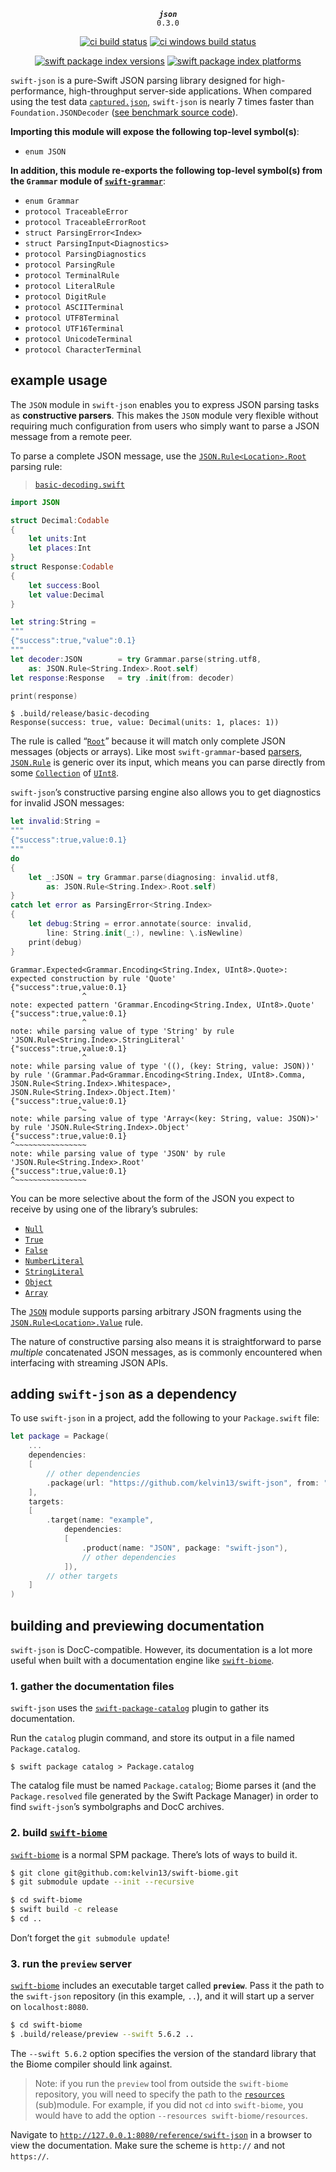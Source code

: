 <div align="center">
  
***`json`***<br>`0.3.0`
  
[![ci build status](https://github.com/kelvin13/swift-json/actions/workflows/build.yml/badge.svg)](https://github.com/kelvin13/swift-json/actions/workflows/build.yml)
[![ci windows build status](https://github.com/kelvin13/swift-json/actions/workflows/build-windows.yml/badge.svg)](https://github.com/kelvin13/swift-json/actions/workflows/build-windows.yml)

[![swift package index versions](https://img.shields.io/endpoint?url=https%3A%2F%2Fswiftpackageindex.com%2Fapi%2Fpackages%2Fkelvin13%2Fswift-json%2Fbadge%3Ftype%3Dswift-versions)](https://swiftpackageindex.com/kelvin13/swift-json)
[![swift package index platforms](https://img.shields.io/endpoint?url=https%3A%2F%2Fswiftpackageindex.com%2Fapi%2Fpackages%2Fkelvin13%2Fswift-json%2Fbadge%3Ftype%3Dplatforms)](https://swiftpackageindex.com/kelvin13/swift-json)

</div>

`swift-json` is a pure-Swift JSON parsing library designed for high-performance, high-throughput server-side applications. When compared using the test data [`captured.json`](Tests/data.json), `swift-json` is nearly 7 times faster than `Foundation.JSONDecoder` ([see benchmark source code](Sources/Benchmarks)).

**Importing this module will expose the following top-level symbol(s)**:

* `enum JSON`

**In addition, this module re-exports the following top-level symbol(s) from the `Grammar` module of [`swift-grammar`](https://github.com/kelvin13/swift-grammar)**:

* `enum Grammar`
* `protocol TraceableError`
* `protocol TraceableErrorRoot`
* `struct ParsingError<Index>`
* `struct ParsingInput<Diagnostics>`
* `protocol ParsingDiagnostics`
* `protocol ParsingRule`
* `protocol TerminalRule`
* `protocol LiteralRule`
* `protocol DigitRule`
* `protocol ASCIITerminal`
* `protocol UTF8Terminal`
* `protocol UTF16Terminal`
* `protocol UnicodeTerminal`
* `protocol CharacterTerminal`

## example usage

The `JSON` module in `swift-json` enables you to express JSON parsing tasks as **constructive parsers**. This makes the `JSON` module very flexible without requiring much configuration from users who simply want to parse a JSON message from a remote peer.

To parse a complete JSON message, use the [`JSON.Rule<Location>.Root`](https://swiftinit.org/reference/swift-json/json/json/rule/root) parsing rule:

> [`basic-decoding.swift`](Snippets/basic-decoding.swift)

```swift
import JSON 

struct Decimal:Codable  
{
    let units:Int 
    let places:Int 
}
struct Response:Codable 
{
    let success:Bool 
    let value:Decimal
}

let string:String = 
"""
{"success":true,"value":0.1}
"""
let decoder:JSON        = try Grammar.parse(string.utf8, 
    as: JSON.Rule<String.Index>.Root.self)
let response:Response   = try .init(from: decoder)

print(response)
```

```text
$ .build/release/basic-decoding
Response(success: true, value: Decimal(units: 1, places: 1))
```

The rule is called “[`Root`](https://swiftinit.org/reference/swift-json/json/json/rule/root)” because it will match only complete JSON messages (objects or arrays). 
Like most `swift-grammar`-based [parsers](https://swiftinit.org/reference/swift-grammar/grammar/parsingrule), [`JSON.Rule`](https://swiftinit.org/reference/swift-json/json/json/rule) is generic over its input, which means you can parse directly from some [`Collection`](https://swiftinit.org/reference/swift/collection) of [`UInt8`](https://swiftinit.org/reference/swift/uint8).

`swift-json`’s constructive parsing engine also allows you to get diagnostics for invalid JSON messages:

```swift
let invalid:String = 
"""
{"success":true,value:0.1}
"""
do 
{
    let _:JSON = try Grammar.parse(diagnosing: invalid.utf8, 
        as: JSON.Rule<String.Index>.Root.self)
}
catch let error as ParsingError<String.Index> 
{
    let debug:String = error.annotate(source: invalid, 
        line: String.init(_:), newline: \.isNewline)
    print(debug)
}
```
```text
Grammar.Expected<Grammar.Encoding<String.Index, UInt8>.Quote>: expected construction by rule 'Quote'
{"success":true,value:0.1}
                ^
note: expected pattern 'Grammar.Encoding<String.Index, UInt8>.Quote'
{"success":true,value:0.1}
                ^
note: while parsing value of type 'String' by rule 'JSON.Rule<String.Index>.StringLiteral'
{"success":true,value:0.1}
                ^
note: while parsing value of type '((), (key: String, value: JSON))' 
by rule '(Grammar.Pad<Grammar.Encoding<String.Index, UInt8>.Comma, 
JSON.Rule<String.Index>.Whitespace>, JSON.Rule<String.Index>.Object.Item)'
{"success":true,value:0.1}
               ^~
note: while parsing value of type 'Array<(key: String, value: JSON)>' by rule 'JSON.Rule<String.Index>.Object'
{"success":true,value:0.1}
^~~~~~~~~~~~~~~~~
note: while parsing value of type 'JSON' by rule 'JSON.Rule<String.Index>.Root'
{"success":true,value:0.1}
^~~~~~~~~~~~~~~~~
```

You can be more selective about the form of the JSON you expect to receive by using one of the library’s subrules:


*   [`Null`](https://swiftinit.org/reference/swift-json/json/json/rule/null)
*   [`True`](https://swiftinit.org/reference/swift-json/json/json/rule/true)
*   [`False`](https://swiftinit.org/reference/swift-json/json/json/rule/false)
*   [`NumberLiteral`](https://swiftinit.org/reference/swift-json/json/json/rule/numberliteral)
*   [`StringLiteral`](https://swiftinit.org/reference/swift-json/json/json/rule/stringliteral)
*   [`Object`](https://swiftinit.org/reference/swift-json/json/json/rule/object)
*   [`Array`](https://swiftinit.org/reference/swift-json/json/json/rule/array)


The [`JSON`](https://swiftinit.org/reference/swift-json/json) module supports parsing arbitrary JSON fragments using the [`JSON.Rule<Location>.Value`](https://swiftinit.org/reference/swift-json/json/json/rule/value) rule. 

The nature of constructive parsing also means it is straightforward to parse *multiple* concatenated JSON messages, as is commonly encountered when interfacing with streaming JSON APIs.

## adding `swift-json` as a dependency 

To use `swift-json` in a project, add the following to your `Package.swift` file:

```swift
let package = Package(
    ...
    dependencies: 
    [
        // other dependencies
        .package(url: "https://github.com/kelvin13/swift-json", from: "0.2.2"),
    ],
    targets: 
    [
        .target(name: "example", 
            dependencies: 
            [
                .product(name: "JSON", package: "swift-json"),
                // other dependencies
            ]),
        // other targets
    ]
)
```

## building and previewing documentation 

`swift-json` is DocC-compatible. However, its documentation is a lot more useful when built with a documentation engine like [`swift-biome`](https://github.com/kelvin13/swift-biome).

### 1. gather the documentation files

`swift-json` uses the [`swift-package-catalog`](https://github.com/kelvin13/swift-package-catalog) plugin to gather its documentation. 

Run the `catalog` plugin command, and store its output in a file named `Package.catalog`.

```
$ swift package catalog > Package.catalog
```

The catalog file must be named `Package.catalog`; Biome parses it (and the `Package.resolved` file generated by the Swift Package Manager) in order to find `swift-json`’s symbolgraphs and DocC archives.

### 2. build [`swift-biome`](https://github.com/kelvin13/swift-biome) 

[`swift-biome`](https://github.com/kelvin13/swift-biome) is a normal SPM package. There’s lots of ways to build it. 

```bash
$ git clone git@github.com:kelvin13/swift-biome.git
$ git submodule update --init --recursive

$ cd swift-biome 
$ swift build -c release 
$ cd ..
```

Don’t forget the `git submodule update`!

### 3. run the `preview` server

[`swift-biome`](https://github.com/kelvin13/swift-biome) includes an executable target called **`preview`**. Pass it the path to the `swift-json` repository (in this example, `..`), and it will start up a server on `localhost:8080`.

```bash
$ cd swift-biome 
$ .build/release/preview --swift 5.6.2 ..
```

The `--swift 5.6.2` option specifies the version of the standard library that the Biome compiler should link against.

> Note: if you run the `preview` tool from outside the `swift-biome` repository, you will need to specify the path to the [`resources`](https://github.com/swift-biome/swift-biome-resources) (sub)module. For example, if you did not `cd` into `swift-biome`, you would have to add the option `--resources swift-biome/resources`.

Navigate to [`http://127.0.0.1:8080/reference/swift-json`](http://127.0.0.1:8080/reference/swift-json) in a browser to view the documentation. Make sure the scheme is `http://` and not `https://`.
